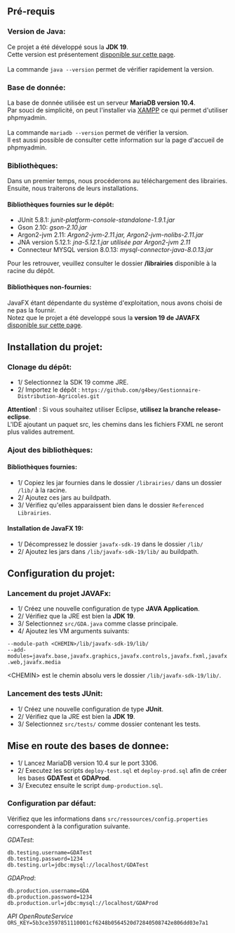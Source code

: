 ## Pré-requis
### Version de Java:
Ce projet a été développé sous la **JDK 19**.<br>
Cette version est présentement [disponible sur cette page](https://www.oracle.com/java/technologies/downloads/#java19).<br>
<br>
La commande `java --version` permet de vérifier rapidement la version.

### Base de donnée:
La base de donnée utilisée est un serveur **MariaDB version 10.4**.<br>
Par souci de simplicité, on peut l'installer via [XAMPP](https://www.apachefriends.org/download.html) ce qui permet d'utiliser phpmyadmin.<br>
<br>
La commande `mariadb --version` permet de vérifier la version.<br>
Il est aussi possible de consulter cette information sur la page d'accueil de phpmyadmin.

### Bibliothèques:
Dans un premier temps, nous procéderons au téléchargement des librairies.<br>
Ensuite, nous traiterons de leurs installations.

#### Bibliothèques fournies sur le dépôt:
- JUnit 5.8.1: *junit-platform-console-standalone-1.9.1.jar*
- Gson 2.10: *gson-2.10.jar*
- Argon2-jvm 2.11: *Argon2-jvm-2.11.jar, Argon2-jvm-nolibs-2.11.jar*
- JNA version 5.12.1: *jna-5.12.1.jar utilisée par Argon2-jvm 2.11*
- Connecteur MYSQL version 8.0.13: *mysql-connector-java-8.0.13.jar*

Pour les retrouver, veuillez consulter le dossier **/librairies** disponible à la racine du dépôt.

#### Bibliothèques non-fournies:
JavaFX étant dépendante du système d'exploitation, nous avons choisi de ne pas la fournir.<br>
Notez que le projet a été developpé sous la **version 19 de JAVAFX** [disponible sur cette page](https://gluonhq.com/products/javafx/).

## Installation du projet:
### Clonage du dépôt:
- 1/ Selectionnez la SDK 19 comme JRE.
- 2/ Importez le dépôt : `https://github.com/g4bey/Gestionnaire-Distribution-Agricoles.git`

**Attention!** : Si vous souhaitez utiliser Eclipse, **utilisez la branche release-eclipse**.<br>
L'IDE ajoutant un paquet src, les chemins dans les fichiers FXML ne seront plus valides autrement.

### Ajout des bibliothèques:
#### Bibliothèques fournies:
- 1/ Copiez les jar fournies dans le dossier `/librairies/` dans un dossier `/lib/` à la racine.
- 2/ Ajoutez ces jars au buildpath.
- 3/ Vérifiez qu'elles apparaissent bien dans le dossier `Referenced Librairies`.

#### Installation de JavaFX 19:
- 1/ Décompressez le dossier `javafx-sdk-19` dans le dossier `/lib/`
- 2/ Ajoutez les jars dans `/lib/javafx-sdk-19/lib/` au buildpath.

## Configuration du projet:
### Lancement du projet JAVAFx:
- 1/ Créez une nouvelle configuration de type **JAVA Application**.
- 2/ Vérifiez que la JRE est bien la **JDK 19**.
- 3/ Selectionnez `src/GDA.java` comme classe principale.
- 4/ Ajoutez les VM arguments suivants:

```--module-path <CHEMIN>/lib/javafx-sdk-19/lib/```<br>
```--add-modules=javafx.base,javafx.graphics,javafx.controls,javafx.fxml,javafx.web,javafx.media```

<CHEMIN\> est le chemin absolu vers le dossier `/lib/javafx-sdk-19/lib/`.

### Lancement des tests JUnit:
- 1/ Créez une nouvelle configuration de type **JUnit**.
- 2/ Vérifiez que la JRE est bien la **JDK 19**.
- 3/ Selectionnez `src/tests/` comme dossier contenant les tests.

## Mise en route des bases de donnee:
- 1/ Lancez MariaDB version 10.4 sur le port 3306.
- 2/ Executez les scripts `deploy-test.sql` et `deploy-prod.sql` afin de créer les bases **GDATest** et **GDAProd**.
- 3/ Executez ensuite le script `dump-production.sql`.

### Configuration par défaut:
Vérifiez que les informations dans `src/ressources/config.properties` correspondent à la configuration suivante.

*GDATest*:
```
db.testing.username=GDATest
db.testing.password=1234
db.testing.url=jdbc:mysql://localhost/GDATest
```
*GDAProd*:
```
db.production.username=GDA
db.production.password=1234
db.production.url=jdbc:mysql://localhost/GDAProd
```
*API OpenRouteService*
```ORS_KEY=5b3ce3597851110001cf6248b0564520d72840508742e806dd03e7a1```
